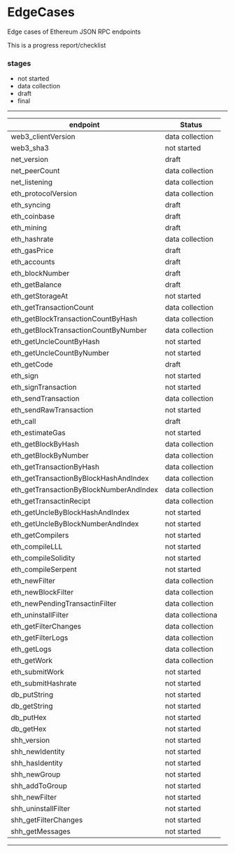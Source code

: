 # EdgeCases
Edge cases of Ethereum JSON RPC endpoints

This is a progress report/checklist 

### stages
- not started
- data collection
- draft
- final

---
| endpoint | Status |
|---|---|
| web3_clientVersion|data collection|
| web3_sha3|not started|
| net_version|draft|
| net_peerCount|data collection|
| net_listening|data collection|
| eth_protocolVersion|data collection|
| eth_syncing|draft|
| eth_coinbase|draft|
| eth_mining|draft|
| eth_hashrate|data collection|
| eth_gasPrice|draft|
| eth_accounts|draft|
| eth_blockNumber|draft|
| eth_getBalance|draft|
| eth_getStorageAt|not started|
| eth_getTransactionCount|data collection|
| eth_getBlockTransactionCountByHash|data collection|
| eth_getBlockTransactionCountByNumber|data collection|
| eth_getUncleCountByHash|not started|
| eth_getUncleCountByNumber|not started|
| eth_getCode|draft|
| eth_sign|not started|
| eth_signTransaction|not started|
| eth_sendTransaction|data collection|
| eth_sendRawTransaction|not started|
| eth_call|draft|
| eth_estimateGas|not started|
| eth_getBlockByHash|data collection|
| eth_getBlockByNumber|data collection|
| eth_getTransactionByHash|data collection|
| eth_getTransactionByBlockHashAndIndex|data collection|
| eth_getTransactionByBlockNumberAndIndex|data collection|
| eth_getTransactinRecipt|data collection|
| eth_getUncleByBlockHashAndIndex|not started|
| eth_getUncleByBlockNumberAndIndex|not started|
| eth_getCompilers|not started|
| eth_compileLLL|not started|
| eth_compileSolidity|not started|
| eth_compileSerpent|not started|
| eth_newFilter|data collection|
| eth_newBlockFilter|data collection|
| eth_newPendingTransactinFilter|data collection|
| eth_uninstallFilter|data collectiona|
| eth_getFilterChanges|data collection|
| eth_getFilterLogs|data collection|
| eth_getLogs|data collection|
| eth_getWork|data collection|
| eth_submitWork|not started|
| eth_submitHashrate|not started|
| db_putString|not started|
| db_getString|not started|
| db_putHex|not started|
| db_getHex|not started|
| shh_version|not started|
| shh_newIdentity|not started|
| shh_hasIdentity|not started|
| shh_newGroup|not started|
| shh_addToGroup|not started|
| shh_newFilter|not started|
| shh_uninstallFilter|not started|
| shh_getFilterChanges|not started|
| shh_getMessages |not started|
---
